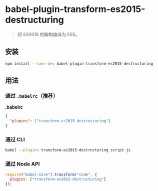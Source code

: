 # babel-plugin-transform-es2015-destructuring

> 将 ES2015 的解构编译为 ES5。

## 安装

```sh
npm install --save-dev babel-plugin-transform-es2015-destructuring
```

## 用法

### 通过 `.babelrc`（推荐）

**.babelrc**

```json
{
  "plugins": ["transform-es2015-destructuring"]
}
```

### 通过 CLI

```sh
babel --plugins transform-es2015-destructuring script.js
```

### 通过 Node API

```javascript
require("babel-core").transform("code", {
  plugins: ["transform-es2015-destructuring"]
});
```
